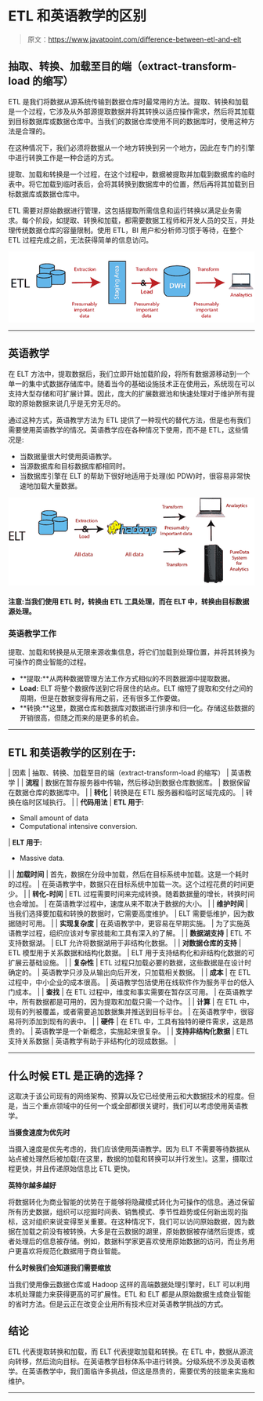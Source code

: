 # ETL 和英语教学的区别

> 原文：<https://www.javatpoint.com/difference-between-etl-and-elt>

## 抽取、转换、加载至目的端（extract-transform-load 的缩写）

ETL 是我们将数据从源系统传输到数据仓库时最常用的方法。提取、转换和加载是一个过程，它涉及从外部源提取数据并将其转换以适应操作需求，然后将其加载到目标数据库或数据仓库中。当我们的数据仓库使用不同的数据库时，使用这种方法是合理的。

在这种情况下，我们必须将数据从一个地方转换到另一个地方，因此在专门的引擎中进行转换工作是一种合适的方式。

提取、加载和转换是一个过程，在这个过程中，数据被提取并加载到数据库的临时表中。将它加载到临时表后，会将其转换到数据库中的位置，然后再将其加载到目标数据库或数据仓库中。

ETL 需要对原始数据进行管理，这包括提取所需信息和运行转换以满足业务需求。每个阶段，如提取、转换和加载，都需要数据工程师和开发人员的交互，并处理传统数据仓库的容量限制。使用 ETL，BI 用户和分析师习惯于等待，在整个 ETL 过程完成之前，无法获得简单的信息访问。

![Difference between ETL and ELT](img/9eb22d6ff21ce89868f3da0d9beb3999.png)

* * *

## 英语教学

在 ELT 方法中，提取数据后，我们立即开始加载阶段，将所有数据源移动到一个单一的集中式数据存储库中。随着当今的基础设施技术正在使用云，系统现在可以支持大型存储和可扩展计算。因此，庞大的扩展数据池和快速处理对于维护所有提取的原始数据来说几乎是无穷无尽的。

通过这种方式，英语教学方法为 ETL 提供了一种现代的替代方法，但是也有我们需要使用英语教学的情况。英语教学应在各种情况下使用，而不是 ETL，这些情况是:

*   当数据量很大时使用英语教学。
*   当源数据库和目标数据库都相同时。
*   当数据库引擎在 ELT 的帮助下很好地适用于处理(如 PDW)时，很容易非常快速地加载大量数据。

![Difference between ETL and ELT](img/e32f4d551aac2f16c139c8d40003394c.png)

#### 注意:当我们使用 ETL 时，转换由 ETL 工具处理，而在 ELT 中，转换由目标数据源处理。

### 英语教学工作

提取、加载和转换是从无限来源收集信息，将它们加载到处理位置，并将其转换为可操作的商业智能的过程。

*   **提取:**从两种数据管理方法工作方式相似的不同数据源中提取数据。
*   **Load:** ELT 将整个数据传送到它将居住的站点。ELT 缩短了提取和交付之间的周期，但是在数据变得有用之前，还有很多工作要做。
*   **转换:**这里，数据仓库和数据库对数据进行排序和归一化。存储这些数据的开销很高，但随之而来的是更多的机会。

* * *

## ETL 和英语教学的区别在于:

| 因素 | 抽取、转换、加载至目的端（extract-transform-load 的缩写） | 英语教学 |
| **流程** | 数据在暂存服务器中传输，然后移动到数据仓库数据库。 | 数据保留在数据仓库的数据库中。 |
| **转化** | 转换是在 ETL 服务器和临时区域完成的。 | 转换在临时区域执行。 |
| **代码用法** | **ETL 用于:**

*   Small amount of data
*   Computational intensive conversion.

 | **ELT 用于:**

*   Massive data.

 |
| **加载时间** | 首先，数据在分段中加载，然后在目标系统中加载。这是一个耗时的过程。 | 在英语教学中，数据只在目标系统中加载一次。这个过程花费的时间更少。 |
| **转化-时间** | ETL 过程需要时间来完成转换。随着数据量的增长，转换时间也会增加。 | 在英语教学过程中，速度从来不取决于数据的大小。 |
| **维护时间** | 当我们选择要加载和转换的数据时，它需要高度维护。 | ELT 需要低维护，因为数据随时可用。 |
| **实现复杂度** | 在英语教学中，更容易在早期实施。 | 为了实施英语教学过程，组织应该对专家技能和工具有深入的了解。 |
| **数据湖支持** | ETL 不支持数据湖。 | ELT 允许将数据湖用于非结构化数据。 |
| **对数据仓库的支持** | ETL 模型用于关系数据和结构化数据。 | ELT 用于支持结构化和非结构化数据的可扩展云基础设施。 |
| **复杂性** | ETL 过程只加载必要的数据，这些数据是在设计时确定的。 | 英语教学只涉及从输出向后开发，只加载相关数据。 |
| **成本** | 在 ETL 过程中，中小企业的成本很高。 | 英语教学包括使用在线软件作为服务平台的低入门成本。 |
| **查找** | 在 ETL 过程中，维度和事实需要在暂存区可用。 | 在英语教学中，所有数据都是可用的，因为提取和加载只需一个动作。 |
| **计算** | 在 ETL 中，现有的列被覆盖，或者需要追加数据集并推送到目标平台。 | 在英语教学中，很容易将列添加到现有的表中。 |
| **硬件** | 在 ETL 中，工具有独特的硬件需求，这是昂贵的。 | 英语教学是一个新概念，实施起来很复杂。 |
| **支持非结构化数据** | ETL 支持关系数据 | 英语教学有助于非结构化的现成数据。 |

* * *

## 什么时候 ETL 是正确的选择？

这取决于该公司现有的网络架构、预算以及它已经使用云和大数据技术的程度。但是，当三个重点领域中的任何一个或全部都很关键时，我们可以考虑使用英语教学。

**当摄食速度为优先时**

当摄入速度是优先考虑的，我们应该使用英语教学。因为 ELT 不需要等待数据从站点被处理然后被加载(在这里，数据的加载和转换可以并行发生)。这里，摄取过程更快，并且传递原始信息比 ETL 更快。

**英特尔越多越好**

将数据转化为商业智能的优势在于能够将隐藏模式转化为可操作的信息。通过保留所有历史数据，组织可以挖掘时间表、销售模式、季节性趋势或任何新出现的指标，这对组织来说变得至关重要。在这种情况下，我们可以访问原始数据，因为数据在加载之前没有被转换。大多是在云数据的湖里，原始数据被存储然后提炼，或者处理后的信息被存储。例如，数据科学家更喜欢使用原始数据的访问，而业务用户更喜欢将规范化数据用于商业智能。

**什么时候我们会知道我们需要缩放**

当我们使用像云数据仓库或 Hadoop 这样的高端数据处理引擎时，ELT 可以利用本机处理能力来获得更高的可扩展性。ETL 和 ELT 都是从原始数据生成商业智能的省时方法。但是云正在改变企业用所有技术应对英语教学挑战的方式。

## 结论

ETL 代表提取转换和加载，而 ELT 代表提取加载和转换。在 ETL 中，数据从源流向转移，然后流向目标。在英语教学目标体系中进行转换。分级系统不涉及英语教学。在英语教学中，我们面临许多挑战，但这是昂贵的，需要优秀的技能来实施和维护。

* * *